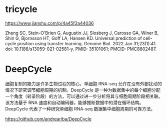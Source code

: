 
# tricycle

https://www.jianshu.com/p/4a45f2a44036


Zheng SC, Stein-O'Brien G, Augustin JJ, Slosberg J, Carosso GA, Winer B, Shin G, Bjornsson HT, Goff LA, Hansen KD. Universal prediction of cell-cycle position using transfer learning. Genome Biol. 2022 Jan 31;23(1):41. doi: 10.1186/s13059-021-02581-y. PMID: 35101061; PMCID: PMC8802487.


# DeepCycle

细胞复制的能力是许多生物过程的核心，单细胞 RNA-seq 允许在没有外部扰动的情况下研究调节细胞周期的机制。DeepCycle 是一种为数据集中的每个细胞分配一个角度（转录阶段）的方法，可以通过进一步分析将其与细胞周期阶段相关联。该方法基于 RNA 速度和自动编码器，能够推断数据中的潜在循环结构。DeepCycle 代表了一种研究单细胞 RNA-seq 数据集中细胞周期的可靠方法。

https://github.com/andreariba/DeepCycle

